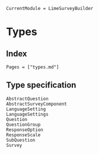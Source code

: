 ```@meta
CurrentModule = LimeSurveyBuilder
```

# Types

## Index
```@index
Pages = ["types.md"]
```

## Type specification
```@docs
AbstractQuestion
AbstractSurveyComponent
LanguageSetting
LanguageSettings
Question
QuestionGroup
ResponseOption
ResponseScale
SubQuestion
Survey
```